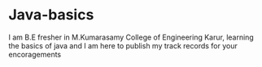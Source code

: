 # Java-basics
I am B.E fresher in M.Kumarasamy College of Engineering Karur, learning the basics of java and I am here to publish my track records for your encoragements
